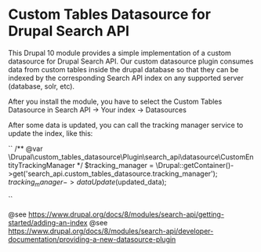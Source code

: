 # Custom Tables Datasource for Drupal Search API

This Drupal 10 module provides a simple implementation of a custom datasource for 
Drupal Search API. 
Our custom datasource plugin consumes data from custom tables inside the drupal database
so that they can be indexed by the corresponding Search API index on any supported server (database, solr, etc). 

After you install the module, you have to select the Custom Tables Datasource in Search API -> Your index -> Datasources 

After some data is updated, you can call the tracking manager service to update the index, like this: 
 
``
        /** @var \Drupal\custom_tables_datasource\Plugin\search_api\datasource\CustomEntityTrackingManager  */
        $tracking_manager = \Drupal::getContainer()->get('search_api.custom_tables_datasource.tracking_manager');        
        $tracking_manager->dataUpdate($updated_data);

``

@see https://www.drupal.org/docs/8/modules/search-api/getting-started/adding-an-index
@see https://www.drupal.org/docs/8/modules/search-api/developer-documentation/providing-a-new-datasource-plugin
